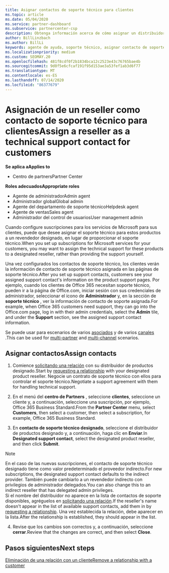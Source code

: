 ```yaml
---
title: Asignar contactos de soporte técnico para clientes
ms.topic: article
ms.date: 05/04/2020
ms.service: partner-dashboard
ms.subservice: partnercenter-csp
description: Obtenga información acerca de cómo asignar un distribuidor como contacto de soporte técnico para los clientes que tienen suscripciones a los servicios de Microsoft.
author: BillLinzbach
ms.author: BillLi
keywords: agente de ayuda, soporte técnico, asignar contacto de soporte técnico, contacto de soporte designado
ms.localizationpriority: medium
ms.custom: SEOMAY.20
ms.openlocfilehash: 481f8cdf0f2b1834bca12c2523e43c76765bae4b
ms.sourcegitcommit: 9d0f5e6cfcaf191f95d153ae3a53fef1ab3d6f77
ms.translationtype: MT
ms.contentlocale: es-ES
ms.lasthandoff: 07/14/2020
ms.locfileid: "86377679"
---
```

# <a name="assign-a-reseller-as-a-technical-support-contact-for-customers"></a><span data-ttu-id="7c188-104">Asignación de un reseller como contacto de soporte técnico para clientes</span><span class="sxs-lookup"><span data-stu-id="7c188-104">Assign a reseller as a technical support contact for customers</span></span>

<span data-ttu-id="7c188-105">**Se aplica a**</span><span class="sxs-lookup"><span data-stu-id="7c188-105">**Applies to**</span></span>

- <span data-ttu-id="7c188-106">Centro de partners</span><span class="sxs-lookup"><span data-stu-id="7c188-106">Partner Center</span></span>

<span data-ttu-id="7c188-107">**Roles adecuados**</span><span class="sxs-lookup"><span data-stu-id="7c188-107">**Appropriate roles**</span></span>

- <span data-ttu-id="7c188-108">Agente de administrador</span><span class="sxs-lookup"><span data-stu-id="7c188-108">Admin agent</span></span>
- <span data-ttu-id="7c188-109">Administrador global</span><span class="sxs-lookup"><span data-stu-id="7c188-109">Global admin</span></span>
- <span data-ttu-id="7c188-110">Agente del departamento de soporte técnico</span><span class="sxs-lookup"><span data-stu-id="7c188-110">Helpdesk agent</span></span>
- <span data-ttu-id="7c188-111">Agente de ventas</span><span class="sxs-lookup"><span data-stu-id="7c188-111">Sales agent</span></span>
- <span data-ttu-id="7c188-112">Administrador del control de usuarios</span><span class="sxs-lookup"><span data-stu-id="7c188-112">User management admin</span></span>

<span data-ttu-id="7c188-113">Cuando configure suscripciones para los servicios de Microsoft para sus clientes, puede que desee asignar el soporte técnico para estos productos a un revendedor designado, en lugar de proporcionar el soporte técnico.</span><span class="sxs-lookup"><span data-stu-id="7c188-113">When you set up subscriptions for Microsoft services for your customers, you may want to assign the technical support for these products to a designated reseller, rather than providing the support yourself.</span></span>

<span data-ttu-id="7c188-114">Una vez configurados los contactos de soporte técnico, los clientes verán la información de contacto de soporte técnico asignada en las páginas de soporte técnico.</span><span class="sxs-lookup"><span data-stu-id="7c188-114">After you set up support contacts, customers see your assigned support contact's information on the product support pages.</span></span> <span data-ttu-id="7c188-115">Por ejemplo, cuando los clientes de Office 365 necesitan soporte técnico, pueden ir a la página de Office.com, iniciar sesión con sus credenciales de administrador, seleccionar el icono de **Administrador** y, en la sección de **soporte técnico** , ver la información de contacto de soporte asignada.</span><span class="sxs-lookup"><span data-stu-id="7c188-115">For example, when Office 365 customers need support, they can go into the Office.com page, log in with their admin credentials, select the **Admin** tile, and under the **Support** section, see the assigned support contact information.</span></span>

<span data-ttu-id="7c188-116">Se puede usar para escenarios de varios [asociados](multipartner.md) y de varios [canales](multichannel.md) .</span><span class="sxs-lookup"><span data-stu-id="7c188-116">This can be used for [multi-partner](multipartner.md) and [multi-channel](multichannel.md) scenarios.</span></span> 

<a href="" id="assigncontacts"></a>
## <a name="assign-contacts"></a><span data-ttu-id="7c188-117">Asignar contactos</span><span class="sxs-lookup"><span data-stu-id="7c188-117">Assign contacts</span></span>

1.  <span data-ttu-id="7c188-118">Comience [solicitando una relación](request-a-relationship-with-a-customer.md) con su distribuidor de productos designado.</span><span class="sxs-lookup"><span data-stu-id="7c188-118">Start by [requesting a relationship](request-a-relationship-with-a-customer.md) with your designated product reseller.</span></span> <span data-ttu-id="7c188-119">Negocie un contrato de soporte técnico con ellos para controlar el soporte técnico.</span><span class="sxs-lookup"><span data-stu-id="7c188-119">Negotiate a support agreement with them for handling technical support.</span></span>

2.  <span data-ttu-id="7c188-120">En el menú del **centro de Partners** , seleccione **clientes**, seleccione un cliente y, a continuación, seleccione una suscripción, por ejemplo, Office 365 Business Standard.</span><span class="sxs-lookup"><span data-stu-id="7c188-120">From the **Partner Center** menu, select **Customers**, then select a customer, then select a subscription, for example, Office 365 Business Standard.</span></span>

3.  <span data-ttu-id="7c188-121">En **contacto de soporte técnico designado**, seleccione el distribuidor de productos designado y, a continuación, haga clic en **Enviar**.</span><span class="sxs-lookup"><span data-stu-id="7c188-121">In  **Designated support contact**, select the designated product reseller, and then click **Submit**.</span></span> 

   >[!NOTE]  
 ><span data-ttu-id="7c188-122">En el caso de las nuevas suscripciones, el contacto de soporte técnico designado tiene como valor predeterminado el proveedor indirecto.</span><span class="sxs-lookup"><span data-stu-id="7c188-122">For new subscriptions, the designated support contact defaults to the indirect provider.</span></span> <span data-ttu-id="7c188-123">También puede cambiarlo a un revendedor indirecto con privilegios de administrador delegados.</span><span class="sxs-lookup"><span data-stu-id="7c188-123">You can also change this to an indirect reseller that has delegated admin privileges.</span></span>    
><span data-ttu-id="7c188-124">Si el nombre del distribuidor no aparece en la lista de contactos de soporte disponibles, agréguelos en [solicitando una relación](request-a-relationship-with-a-customer.md).</span><span class="sxs-lookup"><span data-stu-id="7c188-124">If the reseller's name doesn't appear in the list of available support contacts, add them in by [requesting a relationship](request-a-relationship-with-a-customer.md).</span></span> <span data-ttu-id="7c188-125">Una vez establecida la relación, debe aparecer en la lista.</span><span class="sxs-lookup"><span data-stu-id="7c188-125">After the relationship is established, they should appear in the list.</span></span>  

4.  <span data-ttu-id="7c188-126">Revise que los cambios son correctos y, a continuación, seleccione **cerrar**.</span><span class="sxs-lookup"><span data-stu-id="7c188-126">Review that the changes are correct, and then select **Close**.</span></span>

## <a name="next-steps"></a><span data-ttu-id="7c188-127">Pasos siguientes</span><span class="sxs-lookup"><span data-stu-id="7c188-127">Next steps</span></span>

[<span data-ttu-id="7c188-128">Eliminación de una relación con un cliente</span><span class="sxs-lookup"><span data-stu-id="7c188-128">Remove a relationship with a customer</span></span>](remove-a-relationship.md)